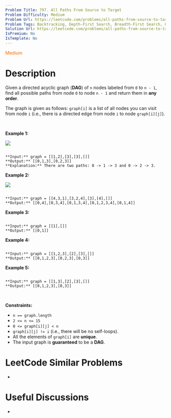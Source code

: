 ```yaml
---
Problem Title: 797. All Paths From Source to Target
Problem Difficulty: Medium
Problem Url: https://leetcode.com/problems/all-paths-from-source-to-target/
Problem Tags: Backtracking, Depth-First Search, Breadth-First Search, Graph
Solution Url: https://leetcode.com/problems/all-paths-from-source-to-target/solution/
IsPremium: No
IsTemplate: No
---
```


<span style="color: rgb(239, 108, 0);">Medium</span>

# Description

Given a directed acyclic graph (**DAG**) of `n` nodes labeled from `0` to `n - 1`, find all possible paths from node `0` to node `n - 1` and return them in **any order**.


The graph is given as follows: `graph[i]` is a list of all nodes you can visit from node `i` (i.e., there is a directed edge from node `i` to node `graph[i][j]`).


 


**Example 1:**


![](https://assets.leetcode.com/uploads/2020/09/28/all_1.jpg)

```

**Input:** graph = [[1,2],[3],[3],[]]
**Output:** [[0,1,3],[0,2,3]]
**Explanation:** There are two paths: 0 -> 1 -> 3 and 0 -> 2 -> 3.

```

**Example 2:**


![](https://assets.leetcode.com/uploads/2020/09/28/all_2.jpg)

```

**Input:** graph = [[4,3,1],[3,2,4],[3],[4],[]]
**Output:** [[0,4],[0,3,4],[0,1,3,4],[0,1,2,3,4],[0,1,4]]

```

**Example 3:**



```

**Input:** graph = [[1],[]]
**Output:** [[0,1]]

```

**Example 4:**



```

**Input:** graph = [[1,2,3],[2],[3],[]]
**Output:** [[0,1,2,3],[0,2,3],[0,3]]

```

**Example 5:**



```

**Input:** graph = [[1,3],[2],[3],[]]
**Output:** [[0,1,2,3],[0,3]]

```

 


**Constraints:**


* `n == graph.length`
* `2 <= n <= 15`
* `0 <= graph[i][j] < n`
* `graph[i][j] != i` (i.e., there will be no self-loops).
* All the elements of `graph[i]` are **unique**.
* The input graph is **guaranteed** to be a **DAG**.




# LeetCode Similar Problems

- []()

# Useful Discussions

- []()
